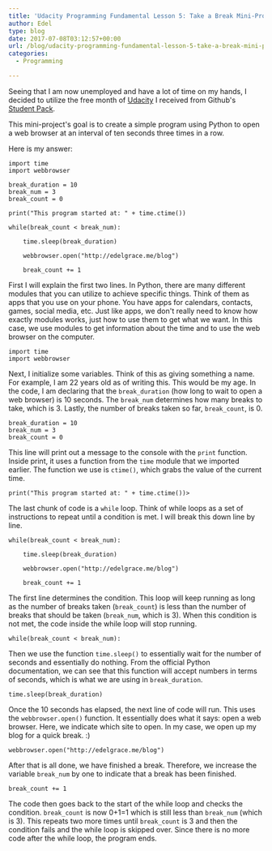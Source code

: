 ```yaml
---
title: 'Udacity Programming Fundamental Lesson 5: Take a Break Mini-Project'
author: Edel
type: blog
date: 2017-07-08T03:12:57+00:00
url: /blog/udacity-programming-fundamental-lesson-5-take-a-break-mini-project/
categories:
  - Programming

---
```

Seeing that I am now unemployed and have a lot of time on my hands, I decided to utilize the free month of [Udacity][1] I received from Github's [Student Pack][2].

This mini-project's goal is to create a simple program using Python to open a web browser at an interval of ten seconds three times in a row.

Here is my answer:

<pre><code class="python">import time
import webbrowser

break_duration = 10
break_num = 3
break_count = 0

print("This program started at: " + time.ctime())

while(break_count < break_num):

    time.sleep(break_duration)

    webbrowser.open("http://edelgrace.me/blog")

    break_count += 1</code></pre>

First I will explain the first two lines. In Python, there are many different modules that you can utilize to achieve specific things. Think of them as apps that you use on your phone. You have apps for calendars, contacts, games, social media, etc. Just like apps, we don't really need to know how exactly modules works, just how to use them to get what we want. In this case, we use modules to get information about the time and to use the web browser on the computer.

<pre><code class="python">import time
import webbrowser</code></pre>

Next, I initialize some variables. Think of this as giving something a name. For example, I am 22 years old as of writing this. This would be my age. In the code, I am declaring that the `break_duration` (how long to wait to open a web browser) is 10 seconds. The `break_num` determines how many breaks to take, which is 3. Lastly, the number of breaks taken so far, `break_count`, is 0.

<pre><code class="python">break_duration = 10
break_num = 3
break_count = 0</code></pre>

This line will print out a message to the console with the `print` function. Inside print, it uses a function from the `time` module that we imported earlier. The function we use is `ctime()`, which grabs the value of the current time.

<pre><code class="python">print("This program started at: " + time.ctime())></code></pre>

The last chunk of code is a `while` loop. Think of while loops as a set of instructions to repeat until a condition is met. I will break this down line by line.

<pre><code class="python">while(break_count < break_num):

    time.sleep(break_duration)

    webbrowser.open("http://edelgrace.me/blog")

    break_count += 1</code></pre>

The first line determines the condition. This loop will keep running as long as the number of breaks taken (`break_count`) is less than the number of breaks that should be taken (`break_num`, which is 3). When this condition is not met, the code inside the while loop will stop running.

<pre><code class="python">while(break_count < break_num):</code></pre>

Then we use the function `time.sleep()` to essentially wait for the number of seconds and essentially do nothing. From the official Python documentation, we can see that this function will accept numbers in terms of seconds, which is what we are using in `break_duration`.

<pre><code class="python">time.sleep(break_duration)</code></pre>

Once the 10 seconds has elapsed, the next line of code will run. This uses the `webbrowser.open()` function. It essentially does what it says: open a web browser. Here, we indicate which site to open. In my case, we open up my blog for a quick break. :)

<pre><code class="python">webbrowser.open("http://edelgrace.me/blog")</code></pre>

After that is all done, we have finished a break. Therefore, we increase the variable `break_num` by one to indicate that a break has been finished. 

<pre><code class="python">break_count += 1</code></pre>

The code then goes back to the start of the while loop and checks the condition. `break_count` is now 0+1=1 which is still less than `break_num` (which is 3). This repeats two more times until `break_count` is 3 and then the condition fails and the while loop is skipped over. Since there is no more code after the while loop, the program ends.

 [1]: https://udacity.com
 [2]: http://education.github.com/pack